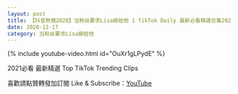 ```yaml
---
layout: post
title: 【抖音熱搜2020】当粉丝要求Lisa嫁给他 1 TikTok Daily 最新必看精選合集2020 12 17
date: 2020-12-17
category: 当粉丝要求Lisa嫁给他
---
```


{% include youtube-video.html id="OuXr1gLPydE" %}

2021必看 最新精選 Top TikTok Trending Clips

喜歡請點贊轉發加訂閱 Like & Subscribe：[YouTube](https://www.youtube.com/channel/UCAoR7VcanIPd04uEq_GIylA/videos)

